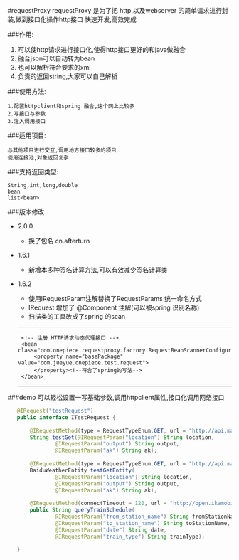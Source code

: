 #requestProxy
    requestProxy 是为了把 http,以及webserver 的简单请求进行封装,做到接口化操作http接口
    快速开发,高效完成
    

###作用:

 1. 可以使http请求进行接口化,使得http接口更好的和java做融合
 2. 融合json可以自动转为bean
 3. 也可以解析符合要求的xml
 4. 负责的返回string,大家可以自己解析


    
###使用方法:

	1.配置httpclient和spring 融合,这个网上比较多
	2.写接口与参数
	3.注入调用接口

###适用项目:

	与其他项目进行交互,调用地方接口较多的项目
    使用连接池,对象返回复杂
	
###支持返回类型:

	String,int,long,double
	bean
	list<bean>

###版本修改
 
 - 2.0.0
	 - 换了包名  cn.afterturn
 - 1.6.1
	 - 新增本多种签名计算方法,可以有效减少签名计算类 
 - 1.6.2
	 - 使用IRequestParam注解替换了RequestParams 统一命名方式
	 - IRequest 增加了 @Component 注解(可以被spring 识别名称)
	 - 扫描类的工具改成了spring 的scan

	----------------------------------------------
	    <!-- 注册 HTTP请求动态代理接口 -->
		<bean class="com.onepiece.requestproxy.factory.RequestBeanScannerConfigurer">
			<property name="basePackage" value="com.jueyue.onepiece.test.request">
			</property><!--符合了spring的写法-->
		</bean>
	 ------------------------------------------------
	 
 ###demo
 	可以轻松设置一写基础参数,调用httpclient属性,接口化调用网络接口
 ```Java
 	@IRequest("testRequest")
	public interface ITestRequest {
	
		@IRequestMethod(type = RequestTypeEnum.GET, url = "http://api.map.baidu.com/telematics/v3/weather")
		String testGet(@IRequestParam("location") String location,
				@IRequestParam("output") String output,
				@IRequestParam("ak") String ak);
	
		@IRequestMethod(type = RequestTypeEnum.GET, url = "http://api.map.baidu.com/telematics/v3/weather")
		BaiduWeatherEntity testGetEntity(
				@IRequestParam("location") String location,
				@IRequestParam("output") String output,
				@IRequestParam("ak") String ak);
	
		@IRequestMethod(connectTimeout = 120, url = "http://open.ikamobile.cn:8391/pur/train/number.json", type = RequestTypeEnum.GET)
		public String queryTrainSchedule(
				@IRequestParam("from_station_name") String fromStationName,
				@IRequestParam("to_station_name") String toStationName,
				@IRequestParam("date") String date,
				@IRequestParam("train_type") String trainType);
	
	}
```
 		